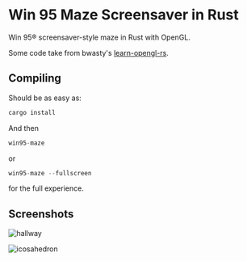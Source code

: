# Win 95 Maze Screensaver in Rust

Win 95® screensaver-style maze in Rust with OpenGL.

Some code take from bwasty's [learn-opengl-rs](https://github.com/bwasty/learn-opengl-rs/).

## Compiling

Should be as easy as:

```rust
cargo install
```

And then

```rust
win95-maze
```

or

```rust
win95-maze --fullscreen
```

for the full experience.

## Screenshots

![hallway](https://raw.githubusercontent.com/alvare/win95-maze-rs/master/screenshots/4.png)

![icosahedron](https://raw.githubusercontent.com/alvare/win95-maze-rs/master/screenshots/5.png)
